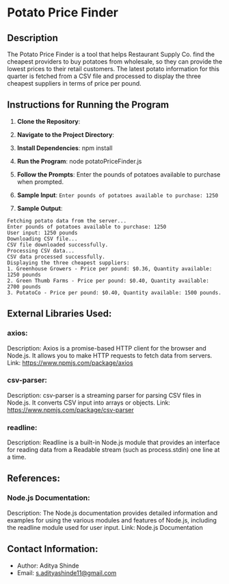 # Potato Price Finder

## Description

The Potato Price Finder is a tool that helps Restaurant Supply Co. find the cheapest providers to buy potatoes from wholesale, so they can provide the lowest prices to their retail customers. The latest potato information for this quarter is fetched from a CSV file and processed to display the three cheapest suppliers in terms of price per pound.

## Instructions for Running the Program

1. **Clone the Repository**: 

2. **Navigate to the Project Directory**: 

3. **Install Dependencies**: npm install

4. **Run the Program**: node potatoPriceFinder.js


5. **Follow the Prompts**: 
Enter the pounds of potatoes available to purchase when prompted.

6. **Sample Input**: 
```Enter pounds of potatoes available to purchase: 1250```

7. **Sample Output**: 
```
Fetching potato data from the server...
Enter pounds of potatoes available to purchase: 1250
User input: 1250 pounds
Downloading CSV file...
CSV file downloaded successfully.
Processing CSV data...
CSV data processed successfully.
Displaying the three cheapest suppliers:
1. Greenhouse Growers - Price per pound: $0.36, Quantity available: 1250 pounds
2. Green Thumb Farms - Price per pound: $0.40, Quantity available: 2700 pounds
3. PotatoCo - Price per pound: $0.40, Quantity available: 1500 pounds.
```

## External Libraries Used:
### axios:
Description: Axios is a promise-based HTTP client for the browser and Node.js. It allows you to make HTTP requests to fetch data from servers.
Link: https://www.npmjs.com/package/axios

### csv-parser:
Description: csv-parser is a streaming parser for parsing CSV files in Node.js. It converts CSV input into arrays or objects.
Link: https://www.npmjs.com/package/csv-parser

### readline:
Description: Readline is a built-in Node.js module that provides an interface for reading data from a Readable stream (such as process.stdin) one line at a time.

## References:
### Node.js Documentation:
Description: The Node.js documentation provides detailed information and examples for using the various modules and features of Node.js, including the readline module used for user input.
Link: Node.js Documentation

## Contact Information:
- Author: Aditya Shinde
- Email: s.adityashinde11@gmail.com
